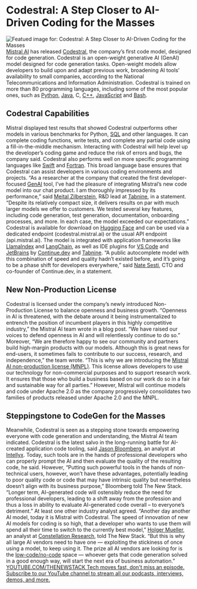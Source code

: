 # Codestral: A Step Closer to AI-Driven Coding for the Masses
![Featued image for: Codestral: A Step Closer to AI-Driven Coding for the Masses](https://cdn.thenewstack.io/media/2024/05/be3c5c01-nicholas-green-npz8akkumdi-unsplash-1-1024x683.jpg)
[Mistral AI](https://thenewstack.io/gemma-google-takes-on-small-open-models-llama-2-and-mistral/) has released [Codestral](https://mistral.ai/news/codestral/), the company’s first code model, designed for code generation.
Codestral is an open-weight generative AI (GenAI) model designed for code generation tasks. Open-weight models allow developers to build upon and adapt previous work, broadening AI tools’ availability to small companies, according to the National Telecommunications and Information Administration.
Codestral is trained on more than 80 programming languages, including some of the most popular ones, such as
[Python](https://thenewstack.io/an-introduction-to-python-for-non-programmers/), [Java](https://thenewstack.io/java-22-making-java-more-attractive-for-ai-apps-workloads/), C, [C++](https://thenewstack.io/c-23-standard-wont-have-a-key-parallelism-feature/), [JavaScript](https://thenewstack.io/javascript/) and [Bash](https://thenewstack.io/simplify-linux-and-docker-command-lines-with-bash-completion/).
## Codestral Capabilities
Mistral displayed test results that showed Codestral outperforms other models in various benchmarks for Python,
[SQL](https://thenewstack.io/how-to-write-sql-queries/) and other languages. It can complete coding functions, write tests, and complete any partial code using a fill-in-the-middle mechanism. Interacting with Codestral will help level up the developer’s coding game and reduce the risk of errors and bugs, the company said.
Codestral also performs well on more specific programming languages like
[Swift](https://thenewstack.io/apple-highlights-swift-enhancements-at-wwdc22/) and [Fortran](https://thenewstack.io/how-john-backus-fortran-beat-machine-codes-priesthood/). This broad language base ensures that Codestral can assist developers in various coding environments and projects.
“As a researcher at the company that created the first developer-focused
[GenAI](https://thenewstack.io/generative-ai-in-2023-genai-tools-became-table-stakes/) tool, I’ve had the pleasure of integrating Mistral’s new code model into our chat product. I am thoroughly impressed by its performance,” said [Meital Zilberstein](https://il.linkedin.com/in/meitalbensinai), R&D lead at [Tabnine](https://thenewstack.io/code-stays-behind-firewall-with-copilot-alternative-tabnine/), in a statement. “Despite its relatively compact size, it delivers results on par with much larger models we offer to customers. We tested several key features, including code generation, test generation, documentation, onboarding processes, and more. In each case, the model exceeded our expectations.”
Codestral is available for download on
[Hugging Face](https://thenewstack.io/how-hugging-face-positions-itself-in-the-open-llm-stack/) and can be used via a dedicated endpoint (codestral.mistral.ai) or the usual API endpoint (api.mistral.ai).
The model is integrated with application frameworks like
[LlamaIndex](https://thenewstack.io/llamaindex-and-the-new-world-of-llm-orchestration-frameworks/) and [LangChain](https://thenewstack.io/langchain-the-trendiest-web-framework-of-2023-thanks-to-ai/), as well as IDE plugins for [VS Code](https://thenewstack.io/this-week-in-programming-all-hail-visual-studio-code/) and [JetBrains](https://thenewstack.io/jetbrains-launches-ai-code-completion-on-local-machines/) by [Continue.dev](https://www.continue.dev/) and [Tabnine](https://www.tabnine.com/).
“A public autocomplete model with this combination of speed and quality hadn’t existed before, and it’s going to be a phase shift for developers everywhere,” said
[Nate Sesti](https://www.linkedin.com/in/natesesti/), CTO and co-founder of Continue.dev, in a statement.
## New Non-Production License
Codestral is licensed under the company’s newly introduced Non-Production License to balance openness and business growth.
“Openness in AI is threatened, with the debate around it being instrumentalized to entrench the position of incumbent players in this highly competitive industry,”
the Mistral AI team wrote in a blog post. “We have raised our voices to defend openness in AI and will relentlessly continue to do so.”
Moreover, “We are therefore happy to see our community and partners build high-margin products with our models. Although this is great news for end-users, it sometimes fails to contribute to our success, research, and independence,” the team wrote. “This is why we are introducing the
[Mistral AI non-production license (MNPL)](https://mistral.ai/licenses/MNPL-0.1.md). This license allows developers to use our technology for non-commercial purposes and to support research work. It ensures that those who build a business based on our work do so in a fair and sustainable way for all parties.”
However, Mistral will continue models and code under Apache 2.0 as the company progressively consolidates two families of products released under Apache 2.0 and the MNPL.
## Steppingstone to CodeGen for the Masses
Meanwhile, Codestral is seen as a stepping stone towards empowering everyone with code generation and understanding, the Mistral AI team indicated.
Codestral is the latest salvo in the long-running battle for AI-created application code tooling, said
[Jason Bloomberg](https://nl.linkedin.com/in/jasonbloomberg), an analyst at [Intellyx](https://intellyx.com/). Today, such tools are in the hands of professional developers who can properly prompt the AI and then evaluate the quality of the resulting code, he said.
However, “Putting such powerful tools in the hands of non-technical users, however, won’t have these advantages, potentially leading to poor quality code or code that may have intrinsic quality but nevertheless doesn’t align with its business purpose,” Bloomberg told The New Stack. “Longer term, AI-generated code will ostensibly reduce the need for professional developers, leading to a shift away from the profession and thus a loss in ability to evaluate AI-generated code overall – to everyone’s detriment.”
At least one other industry analyst agreed.
“Another day another AI model, today it is Mistral with Codestral. The speed of innovation of new AI models for coding is so high, that a developer who wants to use them will spend all their time to switch to the currently best model,”
[Holger Mueller](https://www.linkedin.com/in/holgermueller/), an analyst at [Constellation Research](https://www.constellationr.com/), told The New Stack. “But this is why all large AI vendors need to have one — exploiting the stickiness of once using a model, to keep using it. The prize all AI vendors are looking for is the [low-code/no-code](https://thenewstack.io/infrastructure-as-code-goes-low-code-no-code/) space — whoever gets that code generation solved in a good enough way, will start the next era of business automation.” [
YOUTUBE.COM/THENEWSTACK
Tech moves fast, don't miss an episode. Subscribe to our YouTube
channel to stream all our podcasts, interviews, demos, and more.
](https://youtube.com/thenewstack?sub_confirmation=1)